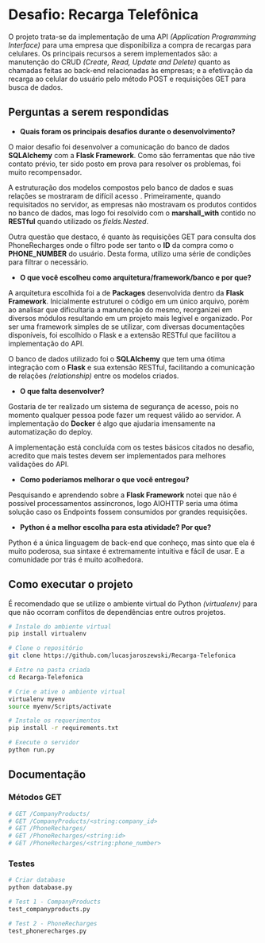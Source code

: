 # Desafio: Recarga Telefônica

O projeto trata-se da implementação de uma API _(Application Programming Interface)_ para uma empresa que disponibiliza a compra de recargas para celulares. Os principais recursos a serem implementados são: a manutenção do CRUD _(Create, Read, Update and Delete)_  quanto as chamadas feitas ao back-end relacionadas às empresas; e a efetivação da recarga ao celular do usuário pelo método POST e requisições GET para busca de dados.

## Perguntas a serem respondidas

- __Quais foram os principais desafios durante o desenvolvimento?__

O maior desafio foi desenvolver a comunicação do banco de dados __SQLAlchemy__ com a __Flask Framework__. Como são ferramentas que não tive contato prévio, ter sido posto em prova para resolver os problemas, foi muito recompensador.

A estruturação dos modelos compostos pelo banco de dados e suas relações se mostraram de difícil acesso . Primeiramente, quando requisitados no servidor, as empresas não mostravam os produtos contidos no banco de dados, mas logo foi resolvido com o **marshall_with** contido no __RESTful__ quando utilizado os _fields.Nested_.

Outra questão que destaco, é quanto às requisições GET para consulta dos PhoneRecharges onde o filtro pode ser tanto o **ID** da compra como o **PHONE_NUMBER** do usuário. Desta forma, utilizo uma série de condições para filtrar o necessário.

- __O que você escolheu como arquitetura/framework/banco e por que?__

A arquitetura escolhida foi a de __Packages__ desenvolvida dentro da __Flask Framework__. Inicialmente estruturei o código em um único arquivo, porém ao analisar que dificultaria a manutenção do mesmo, reorganizei em diversos módulos resultando em um projeto mais legível e organizado. Por ser uma framework simples de se utilizar, com diversas documentações disponíveis, foi escolhido o Flask e a extensão RESTful que facilitou a implementação do API.

O banco de dados utilizado foi o __SQLAlchemy__ que tem uma ótima integração com o __Flask__ e sua extensão RESTful, facilitando a comunicação de relações _(relationship)_  entre os modelos criados.

- __O que falta desenvolver?__ 

Gostaria de ter realizado um sistema de segurança de acesso, pois no momento qualquer pessoa pode fazer um request válido ao servidor. A implementação do __Docker__ é algo que ajudaria imensamente na automatização do deploy.

A implementação está concluída com os testes básicos citados no desafio, acredito que mais testes devem ser implementados para melhores validações do API.

- __Como poderíamos melhorar o que você entregou?__

Pesquisando e aprendendo sobre a __Flask Framework__ notei que não é possível processamentos assíncronos, logo AIOHTTP seria uma ótima solução caso os Endpoints fossem consumidos por grandes requisições. 

- __Python é a melhor escolha para esta atividade? Por que?__

Python é a única linguagem de back-end que conheço, mas sinto que ela é muito poderosa, sua sintaxe é extremamente intuitiva e fácil de usar. E a comunidade por trás é muito acolhedora.

## Como executar o projeto

É recomendado que se utilize o ambiente virtual do Python _(virtualenv)_ para que não ocorram conflitos de dependências entre outros projetos.

```bash
# Instale do ambiente virtual
pip install virtualenv

# Clone o repositório
git clone https://github.com/lucasjaroszewski/Recarga-Telefonica

# Entre na pasta criada
cd Recarga-Telefonica

# Crie e ative o ambiente virtual
virtualenv myenv
source myenv/Scripts/activate

# Instale os requerimentos
pip install -r requirements.txt

# Execute o servidor
python run.py
```

## Documentação

### Métodos GET

```bash
# GET /CompanyProducts/
# GET /CompanyProducts/<string:company_id>
# GET /PhoneRecharges/
# GET /PhoneRecharges/<string:id>
# GET /PhoneRecharges/<string:phone_number>
```

### Testes

```bash
# Criar database
python database.py

# Test 1 - CompanyProducts
test_companyproducts.py

# Test 2 - PhoneRecharges
test_phonerecharges.py
```
